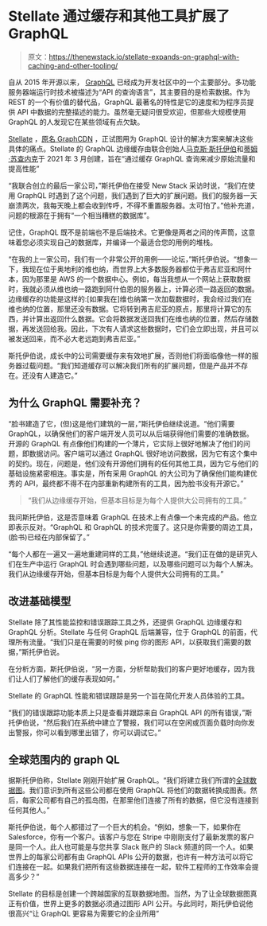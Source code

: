 # Stellate 通过缓存和其他工具扩展了 GraphQL

> 原文：<https://thenewstack.io/stellate-expands-on-graphql-with-caching-and-other-tooling/>

自从 2015 年开源以来， [GraphQL](https://graphql.org/) 已经成为开发社区中的一个主要部分。多功能服务器端运行时技术被描述为“API 的查询语言”，其主要目的是检索数据。作为 REST 的一个有价值的替代品，GraphQL 最著名的特性是它的速度和为程序员提供 API 中数据的完整描述的能力。虽然毫无疑问很受欢迎，但那些大规模使用 GraphQL 的人发现它在某些领域有点欠缺。

[Stellate](https://stellate.co/) ，[原名 GraphCDN](https://stellate.co/blog/graphcdn-is-now-stellate) ，正试图用为 GraphQL 设计的解决方案来解决这些具体的痛点。Stellate 的 GraphQL 边缘缓存由联合创始人[马克斯·斯托伊伯](https://at.linkedin.com/in/mxstbr)和[蒂姆·苏查内克](https://www.linkedin.com/in/tim-suchanek-08219346)于 2021 年 3 月创建，旨在“通过缓存 GraphQL 查询来减少原始流量和提高性能”

“我联合创立的最后一家公司，”斯托伊伯在接受 New Stack 采访时说，“我们在使用 GraphQL 时遇到了这个问题，我们遇到了巨大的扩展问题。我们的服务器一天崩溃两次，我每天晚上都会收到传呼，不得不重置服务器。太可怕了。”他补充道，问题的根源在于拥有“一个相当糟糕的数据库”。

记住，GraphQL 既不是前端也不是后端技术。它更像是两者之间的传声筒，这意味着您必须实现自己的数据库，并编译一个最适合您的用例的堆栈。

“在我的上一家公司，我们有一个非常公开的用例——论坛，”斯托伊伯说。“想象一下，我现在位于奥地利的维也纳，而世界上大多数服务器都位于弗吉尼亚和阿什本，因为那里是 AWS 的一个数据中心。例如，每当我想从一个网站上获取数据时，我就必须从维也纳一路跑到阿什伯恩的服务器上，计算必须一路返回的数据。边缘缓存的功能是这样的:[如果我在]维也纳第一次加载数据时，我会经过我们在维也纳的位置，那里还没有数据。它将转到弗吉尼亚的原点，那里将计算它的东西，并计算出返回什么数据。它会将数据发送回我们在维也纳的位置，然后存储数据，再发送回给我。因此，下次有人请求这些数据时，它们会立即出现，并且可以被发送回来，而不必大老远跑到弗吉尼亚。”

斯托伊伯说，成长中的公司需要缓存来有效地扩展，否则他们将面临像他一样的服务器过载问题。“我们知道缓存可以解决我们所有的扩展问题，但是产品并不存在。还没有人建造它。”

## **为什么 GraphQL 需要补充？**

“脸书建造了它，(但)这是他们建筑的一层，”斯托伊伯继续说道。“他们需要 GraphQL，以确保他们的客户端开发人员可以从后端获得他们需要的准确数据。开源的 GraphQL 有点像他们构建的一个薄片，它实际上很好地解决了他们的问题，即数据访问。客户端可以通过 GraphQL 很好地访问数据，因为它有这个集中的契约。现在，问题是，他们没有开源他们拥有的任何其他工具，因为它与他们的基础设施紧密相连。事实是，所有采用 GraphQL 的大公司为了确保他们能构建优秀的 API，最终都不得不在内部重新构建所有的工具，因为脸书没有开源它。”

> “我们从边缘缓存开始，但基本目标是为每个人提供大公司拥有的工具。”

我问斯托伊伯，这是否意味着 GraphQL 在技术上有点像一个未完成的产品。他立即表示反对。“GraphQL 和 GraphQL 的技术完蛋了。这只是你需要的周边工具，(脸书)已经在内部保留了。”

“每个人都在一遍又一遍地重建同样的工具，”他继续说道。“我们正在做的是研究人们在生产中运行 GraphQL 时会遇到哪些问题，以及哪些问题可以为每个人解决。我们从边缘缓存开始，但基本目标是为每个人提供大公司拥有的工具。”

## **改进基础模型**

Stellate 除了其性能监控和错误跟踪工具之外，还提供 GraphQL 边缘缓存和 GraphQL 分析。Stellate 与任何 GraphQL 后端兼容，位于 GraphQL 的前面，代理所有流量。“我们只是在需要的时候 ping 你的图形 API，以获取我们需要的数据，”斯托伊伯说。

在分析方面，斯托伊伯说，“另一方面，分析帮助我们的客户更好地缓存，因为我们让人们了解他们的缓存表现如何。”

Stellate 的 GraphQL 性能和错误跟踪是另一个旨在简化开发人员体验的工具。

“我们的错误跟踪功能本质上只是查看并跟踪来自 GraphQL API 的所有错误，”斯托伊伯说，“然后我们在系统中建立了警报，我们可以在空闲或页面负载时向你发出警报，你可以看到哪里出错了，你可以调试它。”

## **全球范围内的 graph QL**

据斯托伊伯称，Stellate 刚刚开始扩展 GraphQL。“我们将建立我们所谓的[全球数据图](https://www.newsbreak.com/news/2627733399398/30-million-raise-to-build-the-global-data-graph)。我们意识到所有这些公司都在使用 GraphQL 将他们的数据转换成图表。然后，每家公司都有自己的孤岛图，在那里他们连接了所有的数据，但它没有连接到任何其他人。”

斯托伊伯说，每个人都错过了一个巨大的机会。“例如，想象一下，如果你在 Salesforce，你有一个客户。该客户与您在 Stripe 中刚刚支付了最新发票的客户是同一个人。此人也可能是与您共享 Slack 账户的 Slack 频道的同一个人。如果世界上的每家公司都有由 GraphQL APIs 公开的数据，也许有一种方法可以将它们连接在一起。如果我们把所有这些数据连接在一起，软件工程师的工作效率会提高多少？”

Stellate 的目标是创建一个跨越国家的互联数据地图。当然，为了让全球数据图真正有价值，世界上更多的数据必须通过图形 API 公开。与此同时，斯托伊伯说他很高兴“让 GraphQL 更容易为需要它的企业所用”

<svg xmlns:xlink="http://www.w3.org/1999/xlink" viewBox="0 0 68 31" version="1.1"><title>Group</title> <desc>Created with Sketch.</desc></svg>